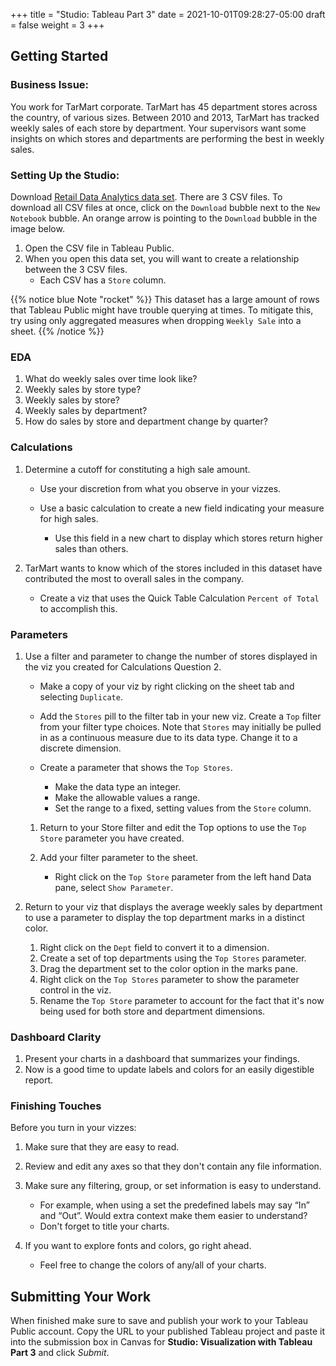 +++
title = "Studio: Tableau Part 3"
date = 2021-10-01T09:28:27-05:00
draft = false
weight = 3
+++

## Getting Started

### Business Issue:

You work for TarMart corporate. TarMart has 45 department stores across the country, of various 
sizes. Between 2010 and 2013, TarMart has tracked weekly sales of each store by department. Your 
supervisors want some insights on which stores and departments are performing the best in weekly 
sales.

### Setting Up the Studio:

Download [Retail Data Analytics data set](https://www.kaggle.com/datasets/manjeetsingh/retaildataset?select=Features+data+set.csv). There are 3 CSV files. To download all CSV files at once, click on the `Download` bubble next to the `New Notebook` bubble.  An orange arrow is pointing to the `Download` bubble in the image below.

1. Open the CSV file in Tableau Public.  
1. When you open this data set, you will want to create a relationship between the 3 CSV files.
   - Each CSV has a `Store` column.

{{% notice blue Note "rocket" %}}
This dataset has a large amount of rows that Tableau Public might have trouble querying at times. To mitigate this, try using only aggregated measures when dropping `Weekly Sale` into a sheet.
{{% /notice %}}

### EDA

1. What do weekly sales over time look like?
1. Weekly sales by store type?
1. Weekly sales by store?
1. Weekly sales by department?
1. How do sales by store and department change by quarter?

### Calculations

1. Determine a cutoff for constituting a high sale amount.

   - Use your discretion from what you observe in your vizzes. 
   - Use a basic calculation to create a new field indicating your measure for high sales.
   
      -  Use this field in a new chart to display which stores return higher sales than others.

1. TarMart wants to know which of the stores included in this dataset have contributed the most to overall sales in the company. 

   - Create a viz that uses the Quick Table Calculation `Percent of Total` to accomplish this. 

### Parameters

1. Use a filter and parameter to change the number of stores displayed in the viz you created for Calculations Question 2.

   - Make a copy of your viz by right clicking on the sheet tab and selecting `Duplicate`.
   - Add the `Stores` pill to the filter tab in your new viz. Create a `Top` filter from your filter type choices. Note that `Stores` may initially be pulled in as a continuous measure due to its data type. Change it to a discrete dimension. 
   - Create a parameter that shows the `Top Stores`.
   
      - Make the data type an integer.
      - Make the allowable values a range.
      - Set the range to a fixed, setting values from the `Store` column.
      
   1. Return to your Store filter and edit the Top options to use the `Top Store` parameter you have created.
   1. Add your filter parameter to the sheet.

      - Right click on the `Top Store` parameter from the left hand Data pane, select `Show Parameter`. 

1. Return to your viz that displays the average weekly sales by department to use a parameter to display the top department marks in a distinct color. 

   1. Right click on the `Dept` field to convert it to a dimension.
   1. Create a set of top departments using the `Top Stores` parameter.
   1. Drag the department set to the color option in the marks pane.
   1. Right click on the `Top Stores` parameter to show the parameter control in the viz.
   1. Rename the `Top Store` parameter to account for the fact that it's now being used for both store and department dimensions.  
   
### Dashboard Clarity

1. Present your charts in a dashboard that summarizes your findings. 
1. Now is a good time to update labels and colors for an easily digestible report.

### Finishing Touches

Before you turn in your vizzes:

1. Make sure that they are easy to read. 
1. Review and edit any axes so that they don't contain any file information. 
1. Make sure any filtering, group, or set information is easy to understand. 

   - For example, when using a set the predefined labels may say “In” and “Out”. Would extra context make them easier to understand? 
   - Don't forget to title your charts.  

1. If you want to explore fonts and colors, go right ahead. 

   - Feel free to change the colors of any/all of your charts.  

## Submitting Your Work

When finished make sure to save and publish your work to your Tableau Public account. Copy the URL to your published Tableau project and paste it into the submission box in 
Canvas for **Studio: Visualization with Tableau Part 3** and click *Submit*.
